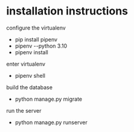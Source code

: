 # installation instructions

configure the virtualenv
- pip install pipenv
- pipenv --python 3.10
- pipenv install


enter virtualenv
- pipenv shell

build the database
- python manage.py migrate

run the server
- python manage.py runserver
